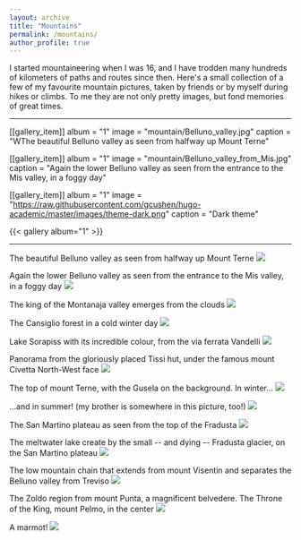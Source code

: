 ```yaml
---
layout: archive
title: "Mountains"
permalink: /mountains/
author_profile: true
---
```




I started mountaineering when I was 16, and I have trodden many hundreds of kilometers of paths and routes since then. Here's a small collection of a few of my favourite mountain pictures, taken by friends or by myself during hikes or climbs. To me they are not only pretty images, but fond memories of great times.

---

[[gallery_item]]
album = "1"
image = "mountain/Belluno_valley.jpg"
caption = "WThe beautiful Belluno valley as seen from halfway up Mount Terne"

[[gallery_item]]
album = "1"
image = "mountain/Belluno_valley_from_Mis.jpg"
caption = "Again the lower Belluno valley as seen from the entrance to the Mis valley, in a foggy day"
    
[[gallery_item]]
album = "1"
image = "https://raw.githubusercontent.com/gcushen/hugo-academic/master/images/theme-dark.png"
caption = "Dark theme"

{{< gallery album="1" >}}

---

The beautiful Belluno valley as seen from halfway up Mount Terne
![](/static/img/mountain/Belluno_valley.jpg)

Again the lower Belluno valley as seen from the entrance to the Mis valley, in a foggy day
![](/static/img/mountain/Belluno_valley_from_Mis.jpg)

The king of the Montanaja valley emerges from the clouds
![](/static/img/mountain/Campanile_Montanaja.JPG)

The Cansiglio forest in a cold winter day
![](/static/img/mountain/Cansiglio_Forest.JPG)

Lake Sorapiss with its incredible colour, from the via ferrata Vandelli
![](/static/img/mountain/Lake_sorapiss.jpg)

Panorama from the gloriously placed Tissi hut, under the famous mount Civetta North-West face
![](/static/img/mountain/M_Civetta_from_Rif_Tissi.jpg)

The top of mount Terne, with the Gusela on the background. In winter...
![](/static/img/mountain/M_Terne_winter.JPG)

...and in summer! (my brother is somewhere in this picture, too!)
![](/static/img/mountain/M_Terne_summer.JPG)

The San Martino plateau as seen from the top of the Fradusta
![](/static/img/mountain/Pale_San_Martino.jpg)

The meltwater lake create by the small -- and dying -- Fradusta glacier, on the San Martino plateau
![](/static/img/mountain/Pale_San_Martino_lake.jpg)

The low mountain chain that extends from mount Visentin and separates the Belluno valley from Treviso
![](/static/img/mountain/Visentin_chain.JPG)

The Zoldo region from mount Punta, a magnificent belvedere. The Throne of the King, mount Pelmo, in the center
![](/static/img/mountain/Zoldo_from_M_Punta.jpeg)

A marmot!
![](/static/img/mountain/Marmot.jpg)
